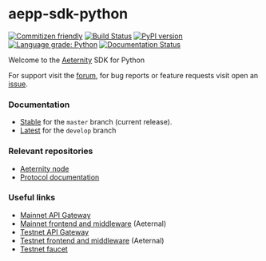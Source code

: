 # aepp-sdk-python

[![Commitizen friendly](https://img.shields.io/badge/commitizen-friendly-brightgreen.svg)](http://commitizen.github.io/cz-cli/)
[![Build Status](https://ci.aepps.com/buildStatus/icon?job=aepp-sdk-python/develop)](https://ci.aepps.com/job/aepp-sdk-python/job/develop/)
[![PyPI version](https://badge.fury.io/py/aepp-sdk.svg)](https://badge.fury.io/py/aepp-sdk)
[![Language grade: Python](https://img.shields.io/lgtm/grade/python/g/aeternity/aepp-sdk-python.svg?logo=lgtm&logoWidth=18)](https://lgtm.com/projects/g/aeternity/aepp-sdk-python/context:python)
[![Documentation Status](https://readthedocs.org/projects/aepp-sdk-python/badge/?version=latest)](https://aepp-sdk-python.readthedocs.io/en/latest/?badge=latest)



Welcome to the [Aeternity](https://aeternity.com) SDK for Python

For support visit the [forum](https://forum.aeternity.com), for bug reports or feature requests visit open an [issue](https://github.com/aeternity/aepp-sdk-python/issues).


### Documentation 
- [Stable](https://aepp-sdk-python.readthedocs.io/en/stable/) for the `master` branch (current release).
- [Latest](https://aepp-sdk-python.readthedocs.io/en/latest/) for the `develop` branch

### Relevant repositories
- [Aeternity node](https://github.com/aeternity/aeternity)
- [Protocol documentation](https://github.com/aeternity/protocol)

### Useful links
- [Mainnet API Gateway](https://mainnet.aeternity.io/v2/status)
- [Mainnet frontend and middleware](https://mainnet.aeternal.io) (Aeternal)
- [Testnet API Gateway](https://mainnet.aeternity.io/v2/status)
- [Testnet frontend and middleware](https://testnet.aeternal.io) (Aeternal)
- [Testnet faucet](https://testnet.faucet.aepps.com)





